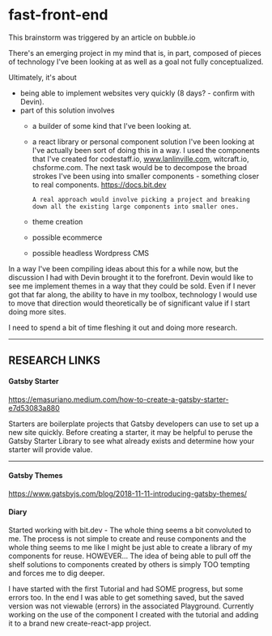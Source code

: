 # fast-front-end

This brainstorm was triggered by an article on bubble.io

There's an emerging project in my mind that is, in part, composed of pieces of technology I've been looking at as well as a goal not fully conceptualized.

Ultimately, it's about
- being able to implement websites very quickly (8 days? - confirm with Devin).
- part of this solution involves
	- a builder of some kind that I've been looking at.

	- a react library or personal component solution I've been looking at
	    I've actually been sort of doing this in a way. I used the components that I've created for codestaff.io, www.lanlinville.com, witcraft.io, chsforme.com. The next task would be to decompose the broad strokes I've been using into smaller components - something closer to real components.
        https://docs.bit.dev

        ```A real approach would involve picking a project and breaking down all the existing large components into smaller ones.```
	    
	- theme creation
	- possible ecommerce 
	- possible headless Wordpress CMS  
	
In a way I've been compiling ideas about this for a while now, but the discussion I had with Devin brought it to the forefront.
Devin would like to see me implement themes in a way that they could be sold.
Even if I never got that far along, the ability to have in my toolbox, technology I would use to move that direction would theoretically be of significant value if I start doing more sites.

I need to spend a bit of time fleshing it out and doing more research.

***
## RESEARCH LINKS
#### Gatsby Starter
https://emasuriano.medium.com/how-to-create-a-gatsby-starter-e7d53083a880

Starters are boilerplate projects that Gatsby developers can use to set up a new site quickly. Before creating a starter, it may be helpful to peruse the Gatsby Starter Library to see what already exists and determine how your starter will provide value.

***

#### Gatsby Themes
https://www.gatsbyjs.com/blog/2018-11-11-introducing-gatsby-themes/

#### Diary
Started working with bit.dev - The whole thing seems a bit convoluted to me. The process is not simple to create and reuse components and the whole thing seems to me like I might be just able to create a library of my components for reuse. HOWEVER... The idea of being able to pull off the shelf solutions to components created by others is simply TOO tempting and forces me to dig deeper.

I have started with the first Tutorial and had SOME progress, but some errors too. In the end I was able to get something saved, but the saved version was not viewable (errors) in the associated Playground. Currently working on the use of the component I created with the tutorial and adding it to a brand new create-react-app project.
